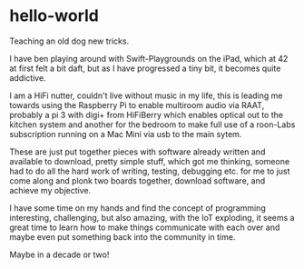 # hello-world
Teaching an old dog new tricks.


I have ben playing around with Swift-Playgrounds on the iPad, which at 42 at first felt a bit daft, but as I have progressed a tiny bit, it becomes quite addictive.


I am a HiFi nutter, couldn't live without music in my life, this is leading me towards using the Raspberry Pi to enable multiroom audio via RAAT, probably a pi 3 with digi+ from HiFiBerry which enables optical out to the kitchen system and another for the bedroom to make full use of a roon-Labs subscription running on a Mac Mini via usb to the main sytem. 


These are just put together pieces with software already written and available to download, pretty simple stuff, which got me thinking, someone had to do all the hard work of writing, testing, debugging etc. for me to just come along and plonk two boards together, download software, and achieve my objective.


I have some time on my hands and find the concept of programming interesting, challenging, but also amazing, with the IoT exploding, it seems a great time to learn how to make things communicate with each over and maybe even put something back into the community in time.

Maybe in a decade or two!
